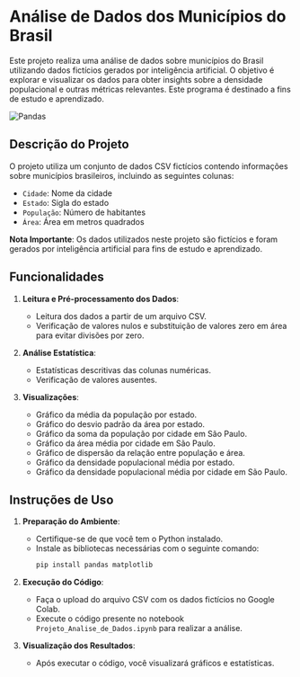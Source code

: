 # Análise de Dados dos Municípios do Brasil

Este projeto realiza uma análise de dados sobre municípios do Brasil utilizando dados fictícios gerados por inteligência artificial. O objetivo é explorar e visualizar os dados para obter insights sobre a densidade populacional e outras métricas relevantes. Este programa é destinado a fins de estudo e aprendizado.

![Pandas](https://pandas.pydata.org/pandas-docs/stable/_static/pandas.svg)

## Descrição do Projeto

O projeto utiliza um conjunto de dados CSV fictícios contendo informações sobre municípios brasileiros, incluindo as seguintes colunas:
- `Cidade`: Nome da cidade
- `Estado`: Sigla do estado
- `População`: Número de habitantes
- `Área`: Área em metros quadrados

**Nota Importante**: Os dados utilizados neste projeto são fictícios e foram gerados por inteligência artificial para fins de estudo e aprendizado.

## Funcionalidades

1. **Leitura e Pré-processamento dos Dados**:
   - Leitura dos dados a partir de um arquivo CSV.
   - Verificação de valores nulos e substituição de valores zero em área para evitar divisões por zero.
   
2. **Análise Estatística**:
   - Estatísticas descritivas das colunas numéricas.
   - Verificação de valores ausentes.
   
3. **Visualizações**:
   - Gráfico da média da população por estado.
   - Gráfico do desvio padrão da área por estado.
   - Gráfico da soma da população por cidade em São Paulo.
   - Gráfico da área média por cidade em São Paulo.
   - Gráfico de dispersão da relação entre população e área.
   - Gráfico da densidade populacional média por estado.
   - Gráfico da densidade populacional média por cidade em São Paulo.

## Instruções de Uso

1. **Preparação do Ambiente**:
   - Certifique-se de que você tem o Python instalado.
   - Instale as bibliotecas necessárias com o seguinte comando:
     ```bash
     pip install pandas matplotlib
     ```

2. **Execução do Código**:
   - Faça o upload do arquivo CSV com os dados fictícios no Google Colab.
   - Execute o código presente no notebook `Projeto_Analise_de_Dados.ipynb` para realizar a análise.

3. **Visualização dos Resultados**:
   - Após executar o código, você visualizará gráficos e estatísticas.
